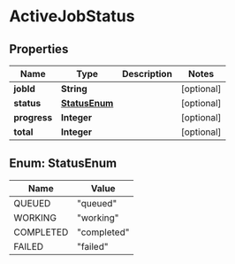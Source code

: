 
# ActiveJobStatus

## Properties
Name | Type | Description | Notes
------------ | ------------- | ------------- | -------------
**jobId** | **String** |  |  [optional]
**status** | [**StatusEnum**](#StatusEnum) |  |  [optional]
**progress** | **Integer** |  |  [optional]
**total** | **Integer** |  |  [optional]


<a name="StatusEnum"></a>
## Enum: StatusEnum
Name | Value
---- | -----
QUEUED | &quot;queued&quot;
WORKING | &quot;working&quot;
COMPLETED | &quot;completed&quot;
FAILED | &quot;failed&quot;



